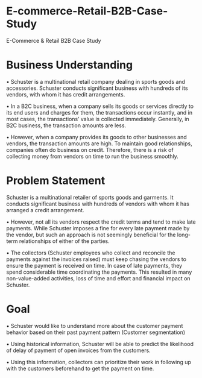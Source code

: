 # E-commerce-Retail-B2B-Case-Study
E-Commerce & Retail B2B Case Study
# Business Understanding
• Schuster is a multinational retail company dealing in sports goods and accessories. Schuster conducts significant business with hundreds of its vendors, with whom it has credit arrangements.

• In a B2C business, when a company sells its goods or services directly to its end users and charges for them, the transactions occur instantly, and in most cases, the transactions’ value is collected immediately. Generally, in B2C business, the transaction amounts are less.

• However, when a company provides its goods to other businesses and vendors, the transaction amounts are high. To maintain good relationships, companies often do business on credit. Therefore, there is a risk of collecting money from vendors on time to run the business smoothly.

# Problem Statement
Schuster is a multinational retailer of sports goods and garments. It conducts significant business with hundreds of vendors with whom it has arranged a credit arrangement.

• However, not all its vendors respect the credit terms and tend to make late payments. While Schuster imposes a fine for every late payment made by the vendor, but such an approach is not seemingly beneficial for the long-term relationships of either of the parties.

• The collectors (Schuster employees who collect and reconcile the payments against the invoices raised) must keep chasing the vendors to ensure the payment is received on time. In case of late payments, they spend considerable time coordinating the payments. This resulted in many non-value-added activities, loss of time and effort and financial impact on Schuster.

# Goal
• Schuster would like to understand more about the customer payment behavior based on their past payment pattern (Customer segmentation)

• Using historical information, Schuster will be able to predict the likelihood of delay of payment of open invoices from the customers.

• Using this information, collectors can prioritize their work in following up with the customers beforehand to get the payment on time.
